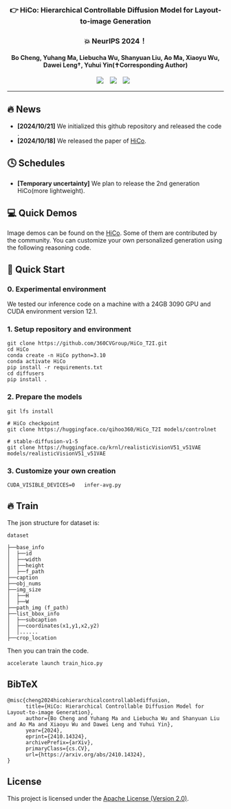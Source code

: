 

### <div align="center">👉 HiCo: Hierarchical Controllable Diffusion Model for Layout-to-image Generation<div> 
### <div align="center"> 💥 NeurIPS 2024！ <div> 
#### <div align="center"> Bo Cheng, Yuhang Ma, Liebucha Wu, Shanyuan Liu, Ao Ma, Xiaoyu Wu, Dawei Leng†, Yuhui Yin(✝Corresponding Author) <div> 

<div align="center">
  <a href="https://360cvgroup.github.io/HiCo_T2I/"><img src="https://img.shields.io/static/v1?label=Project%20Page&message=Github&color=blue&logo=github-pages"></a> &ensp;
  <a href="https://arxiv.org/abs/2410.14324"><img src="https://img.shields.io/static/v1?label=Paper&message=Arxiv:HiCo&color=red&logo=arxiv"></a> &ensp;
  <a href=""><img src="https://img.shields.io/static/v1?label=App&message=ComfyUI&&color=green"></a> &ensp;
</div>

---
## 🔥 News 
- **[2024/10/21]** We initialized this github repository and released the code .
- **[2024/10/18]** We released the paper of [HiCo](https://arxiv.org/abs/2410.14324).

## 🕓 Schedules
- **[Temporary uncertainty]** We plan to release the 2nd generation HiCo(more lightweight).

## 💻 Quick Demos
Image demos can be found on the [HiCo](https://360cvgroup.github.io/HiCo_T2I/). Some of them are contributed by the community. You can customize your own personalized generation using the following reasoning code.

## 🔧 Quick Start
### 0. Experimental environment
We tested our inference code on a machine with a 24GB 3090 GPU and CUDA environment version 12.1.

### 1. Setup repository and environment
```
git clone https://github.com/360CVGroup/HiCo_T2I.git
cd HiCo
conda create -n HiCo python=3.10
conda activate HiCo
pip install -r requirements.txt
cd diffusers
pip install .
```
### 2. Prepare the models
```
git lfs install

# HiCo checkpoint
git clone https://huggingface.co/qihoo360/HiCo_T2I models/controlnet

# stable-diffusion-v1-5
git clone https://huggingface.co/krnl/realisticVisionV51_v51VAE models/realisticVisionV51_v51VAE
```
### 3. Customize your own creation
```
CUDA_VISIBLE_DEVICES=0   infer-avg.py
```
## 🔥 Train

The json structure for dataset is:
```
dataset

├──base_info 
│  ├──id
│  ├──width
│  ├──height
│  ├──f_path
├──caption  
├──obj_nums  
├──img_size  
│  ├──H
│  ├──W
├──path_img (f_path)
├──list_bbox_info
│  ├──subcaption
│  ├──coordinates(x1,y1,x2,y2)
│  │......
├──crop_location

```
Then you can train the code.
```
accelerate launch train_hico.py
```

## BibTeX
```
@misc{cheng2024hicohierarchicalcontrollablediffusion,
      title={HiCo: Hierarchical Controllable Diffusion Model for Layout-to-image Generation}, 
      author={Bo Cheng and Yuhang Ma and Liebucha Wu and Shanyuan Liu and Ao Ma and Xiaoyu Wu and Dawei Leng and Yuhui Yin},
      year={2024},
      eprint={2410.14324},
      archivePrefix={arXiv},
      primaryClass={cs.CV},
      url={https://arxiv.org/abs/2410.14324}, 
}
```
## License
This project is licensed under the [Apache License (Version 2.0)](https://github.com/modelscope/modelscope/blob/master/LICENSE).

